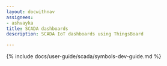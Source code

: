 ```yaml
---
layout: docwithnav
assignees:
- ashvayka
title: SCADA dashboards
description: SCADA IoT dashboards using ThingsBoard

--- 
```



{% include docs/user-guide/scada/symbols-dev-guide.md %}
